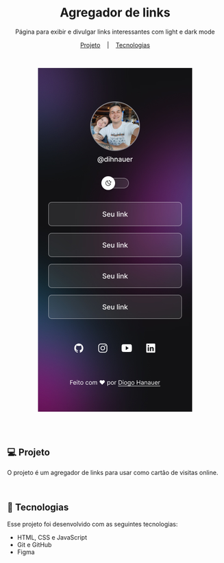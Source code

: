 <h1 align="center">Agregador de links</h1>

<p align="center">Página para exibir e divulgar links interessantes com light e dark mode</p>

<p align="center">
  <a href="#-projeto">Projeto</a>
  &nbsp;&nbsp;&nbsp;|&nbsp;&nbsp;&nbsp;
  <a href="#-tecnologias">Tecnologias</a>
</p>

</br>

<p align="center">
  <img src="./.github/preview.jpg" alt="Imagem com um preview do projeto final" />
</p>

</br>
</br>

## 💻 Projeto

O projeto é um agregador de links para usar como cartão de visitas online.

</br>

## 🚀 Tecnologias

Esse projeto foi desenvolvido com as seguintes tecnologias:

- HTML, CSS e JavaScript
- Git e GitHub
- Figma